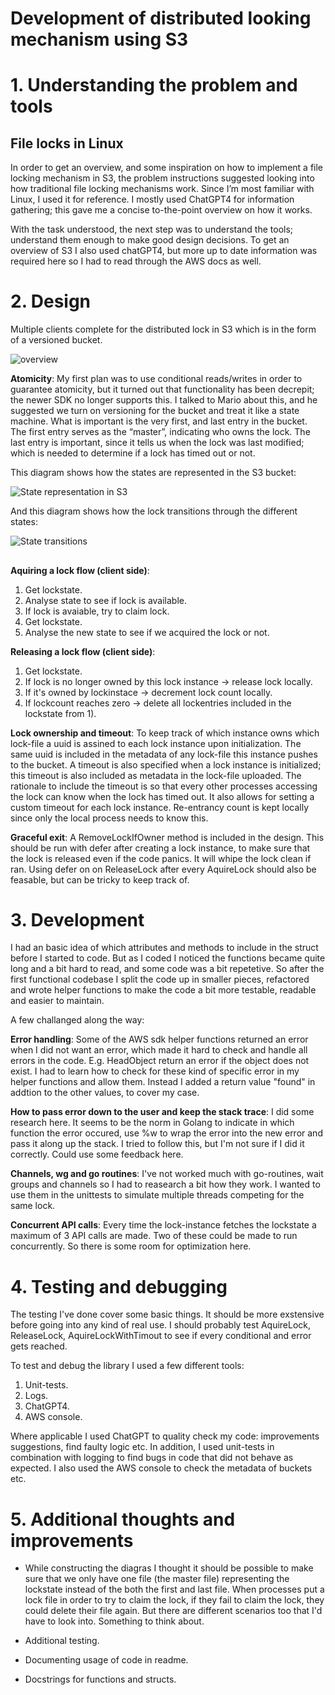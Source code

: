 # Development of distributed looking mechanism using S3

# 1. Understanding the problem and tools

## File locks in Linux

In order to get an overview, and some inspiration on how to implement a file locking mechanism in S3, the problem instructions suggested looking into how traditional file locking mechanisms work. Since I’m most familiar with Linux, I used it for reference. I mostly used ChatGPT4 for information gathering; this gave me a concise to-the-point overview on how it works.

With the task understood, the next step was to understand the tools; understand them enough to make good design decisions. To get an overview of S3 I also used chatGPT4, but more up to date information was required here so I had to read through the AWS docs as well.

# 2. Design

Multiple clients complete for the distributed lock in S3 which is in the form of a versioned bucket.

![overview](../diagrams/overview.drawio.png)


**Atomicity**:
My first plan was to use conditional reads/writes in order to guarantee atomicity, but it turned out that functionality has been decrepit; the newer SDK no longer supports this. I talked to Mario about this, and he suggested we turn on versioning for the bucket and treat it like a state machine. What is important is the very first, and last entry in the bucket. The first entry serves as the “master”, indicating who owns the lock. The last entry is important, since it tells us when the lock was last modified; which is needed to determine if a lock has timed out or not.


This diagram shows how the states are represented in the S3 bucket:

![State representation in S3](../diagrams/bucket_representation.drawio.png)




And this diagram shows how the lock transitions through the different states:

![State transitions](../diagrams/state_transitions.drawio.png)


## 

**Aquiring a lock flow (client side)**:
1. Get lockstate.
2. Analyse state to see if lock is available.
3. If lock is avaiable, try to claim lock.
4. Get lockstate.
5. Analyse the new state to see if we acquired the lock or not.

**Releasing a lock flow (client side)**:
1. Get lockstate.
2. If lock is no longer owned by this lock instance -> release lock locally.
3. If it's owned by lockinstace -> decrement lock count locally.
4. If lockcount reaches zero -> delete all lockentries included in the lockstate from 1).

**Lock ownership and timeout**:
To keep track of which instance owns which lock-file a uuid is assined to each lock instance upon initialization. The same uuid is included in the metadata of any lock-file this instance pushes to the bucket. A timeout is also specified when a lock instance is initialized; this timeout is also included as metadata in the lock-file uploaded. The rationale to include the timeout is so that every other processes accessing the lock can know when the lock has timed out. It also allows for setting a custom timeout for each lock instance. Re-entrancy count is kept locally since only the local process needs to know this.

**Graceful exit**:
A RemoveLockIfOwner method is included in the design. This should be run with defer after creating a lock instance, to make sure that the lock is released even if the code panics. It will whipe the lock clean if ran. Using defer on on ReleaseLock after every AquireLock should also be feasable, but can be tricky to keep track of.

# 3. Development

I had an basic idea of which attributes and methods to include in the struct before I started to code. But as I coded I noticed the functions became quite long and a bit hard to read, and some code was a bit repetetive. So after the first functional codebase I split the code up in smaller pieces, refactored and wrote helper functions to make the code a bit more testable, readable and easier to maintain.

A few challanged along the way:

**Error handling**:
Some of the AWS sdk helper functions returned an error when I did not want an error, which made it hard to check and handle all errors in the code. E.g. HeadObject return an error if the object does not exist. I had to learn how to check for these kind of specific error in my helper functions and allow them. Instead I added a return value "found" in addtion to the other values, to cover my case.

**How to pass error down to the user and keep the stack trace**:
I did some research here. It seems to be the norm in Golang to indicate in which function the error occured, use %w to wrap the error into the new error and pass it along up the stack. I tried to follow this, but I'm not sure if I did it correctly. Could use some feedback here.

**Channels, wg and go routines**:
I've not worked much with go-routines, wait groups and channels so I had to reasearch a bit how they work. I wanted to use them in the unittests to simulate multiple threads competing for the same lock.

**Concurrent API calls**:
Every time the lock-instance fetches the lockstate a maximum of 3 API calls are made. Two of these could be made to run concurrently.
So there is some room for optimization here.


# 4. Testing and debugging 

The testing I've done cover some basic things. It should be more exstensive before going into any kind of real use.
I should probably test AquireLock, ReleaseLock, AquireLockWithTimout to see if every conditional and error gets reached.

To test and debug the library I used a few different tools:

1. Unit-tests.
1. Logs.
1. ChatGPT4.
1. AWS console.

Where applicable I used ChatGPT to quality check my code: improvements suggestions, find faulty logic etc. In addition, I used unit-tests in combination with logging to find bugs in code that did not behave as expected. I also used the AWS console to check the metadata of buckets etc.
 

# 5. Additional thoughts and improvements

- While constructing the diagras I thought it should be possible to make sure that we only have one file (the master file) representing the lockstate instead of the both the first and last file. When processes put a lock file in order to try to claim the lock, if they fail to claim the lock, they could delete their file again. But there are different scenarios too that I'd have to look into. Something to think about.

- Additional testing. 

- Documenting usage of code in readme.

- Docstrings for functions and structs.
